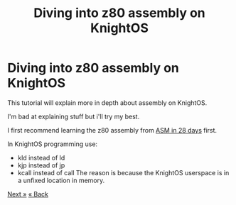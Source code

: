 ﻿---
# vim: tw=80
title: >
    Diving into z80 assembly on KnightOS
layout: page
---

# Diving into z80 assembly on KnightOS

This tutorial will explain more in depth about assembly on KnightOS. 

I'm bad at explaining stuff but i'll try my best.

I first recommend learning the z80 assembly from <a href="http://tutorials.eeems.ca/ASMin28Days/lesson/toc.html">ASM in 28 days</a> first.

In KnightOS programming use:
- kld instead of ld
- kjp instead of jp
- kcall instead of call
 The reason is because the KnightOS userspace is in a unfixed location in memory.

<a href="userspace.html" class="pull-right btn btn-primary">Next »</a>
<a href="corelib.html" class="btn btn-primary">« Back</a>
